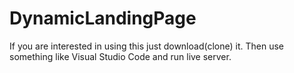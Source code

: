 # DynamicLandingPage
If you are interested in using this just download(clone) it. 
Then use something like Visual Studio Code and run live server. 
